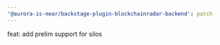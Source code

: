 ```yaml
---
'@aurora-is-near/backstage-plugin-blockchainradar-backend': patch
---
```


feat: add prelim support for silos

